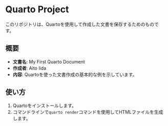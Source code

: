# Quarto Project

このリポジトリは、Quartoを使用して作成した文書を保存するためのものです。

## 概要

- **文書名**: My First Quarto Document
- **作成者**: Aito Iida
- **内容**: Quartoを使った文書作成の基本的な例を示しています。

## 使い方

1. Quartoをインストールします。
2. コマンドラインで`quarto render`コマンドを使用してHTMLファイルを生成します。


